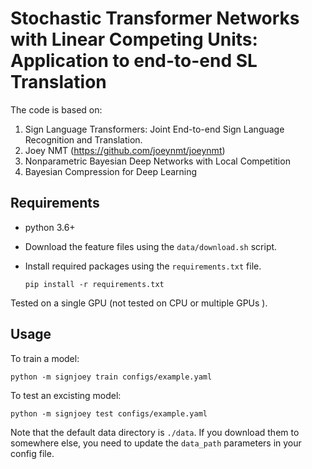 # Stochastic Transformer Networks with Linear Competing Units: Application to end-to-end SL Translation 


The code is based on:
1. Sign Language Transformers: Joint End-to-end Sign Language Recognition and Translation.
2. Joey NMT (https://github.com/joeynmt/joeynmt) 
3. Nonparametric Bayesian Deep Networks with Local Competition
4. Bayesian Compression for Deep Learning

## Requirements
* python 3.6+
* Download the feature files using the `data/download.sh` script.
* Install required packages using the `requirements.txt` file.

    `pip install -r requirements.txt`

Tested on a single GPU (not tested on CPU or multiple GPUs ).



## Usage

To train a model:

  `python -m signjoey train configs/example.yaml`
  
To test  an excisting model:
  
  `python -m signjoey test configs/example.yaml`
  


Note that the default data directory is `./data`. If you download them to somewhere else, you need to update the `data_path` parameters in your config file.


